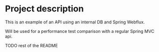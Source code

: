 # Project description
This is an example of an API using an internal DB and Spring Webflux.

Will be used for a performance test comparison with a regular Spring MVC api.

TODO rest of the README
